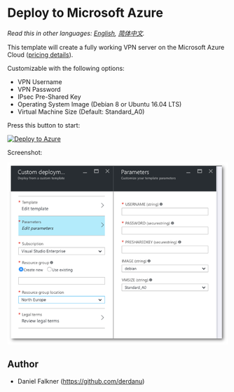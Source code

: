 ﻿# Deploy to Microsoft Azure

*Read this in other languages: [English](README.md), [简体中文](README-zh.md).*

This template will create a fully working VPN server on the Microsoft Azure Cloud (<a href="https://azure.microsoft.com/en-us/pricing/details/virtual-machines/" target="_blank">pricing details</a>).

Customizable with the following options:

 - VPN Username
 - VPN Password
 - IPsec Pre-Shared Key
 - Operating System Image (Debian 8 or Ubuntu 16.04 LTS)
 - Virtual Machine Size (Default: Standard_A0)

Press this button to start:

<a href="https://portal.azure.com/#create/Microsoft.Template/uri/https%3A%2F%2Fraw.githubusercontent.com%2Fhwdsl2%2Fsetup-ipsec-vpn%2Fmaster%2Fazure%2Fazuredeploy.json" target="_blank">
    <img src="http://azuredeploy.net/deploybutton.png" alt="Deploy to Azure" />
</a>

Screenshot:

![Azure Custom Deployment](custom_deployment_screenshot.png)

## Author

- Daniel Falkner (https://github.com/derdanu)
